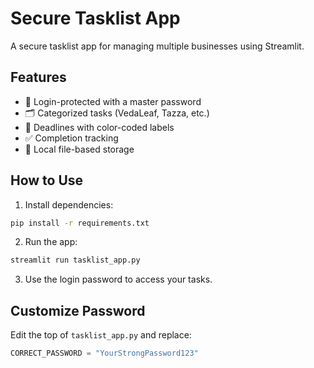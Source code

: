 # Secure Tasklist App

A secure tasklist app for managing multiple businesses using Streamlit.

## Features
- 🔐 Login-protected with a master password
- 🗂️ Categorized tasks (VedaLeaf, Tazza, etc.)
- 📅 Deadlines with color-coded labels
- ✅ Completion tracking
- 💾 Local file-based storage

## How to Use

1. Install dependencies:
```bash
pip install -r requirements.txt
```

2. Run the app:
```bash
streamlit run tasklist_app.py
```

3. Use the login password to access your tasks.

## Customize Password
Edit the top of `tasklist_app.py` and replace:
```python
CORRECT_PASSWORD = "YourStrongPassword123"
```
